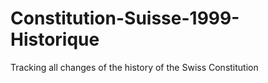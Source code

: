 # Constitution-Suisse-1999-Historique
Tracking all changes of the history of the Swiss Constitution
